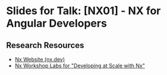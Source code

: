 # Slides for Talk: [NX01] - NX for Angular Developers

## Research Resources 

- [Nx Website (nx.dev)](nx.dev)
- [Nx Workshop Labs for "Developing at Scale with Nx"](https://github.com/nrwl/nx-workshop)